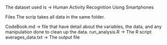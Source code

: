 The dataset used is -> Human Activity Recognition Using Smartphones

Files
The scrip takes all data in the same folder.

CodeBook.md -> file that have detail about the variables, the data, and any manipulation done to clean up the data.
run_analysis.R -> The R script
averages_data.txt -> The output file
